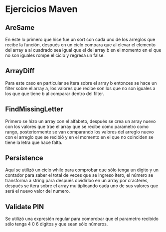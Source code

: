 # Ejercicios Maven

## AreSame
En éste lo primero que hice fue un sort con cada uno de los arreglos que recibe la función, 
después en un ciclo compara que al elevar el elemento del array a al cuadrado sea igual que el del array b
en el momento en el que no son iguales rompe el ciclo y regresa un false.

## ArrayDiff
Para este caso en particular se itera sobre el array b entonces se hace un filter sobre el array a,
los valores que recibe son los que no son iguales a los que que tiene b al comparar dentro del filter.

## FindMissingLetter
Primero se hizo un array con el alfabeto, después se crea un array nuevo con los valores que trae
el array que se recibe como parametro como rango, posteriormente se van comparando los valores
del arreglo nuevo con el arreglo que se recibió y en el momento en el que no coinciden se tiene
la letra que hace falta.

## Persistence
Aquí se utilizó un ciclo while para comprobar que sólo tenga un digito y un contador para saber el
total de veces que se ingreso itero, el número se transforma a string para después dividirloo en un
array por cracteres, después se itera sobre el array multiplicando cada uno de sus valores que
será el nuevo valor del numero.

## Validate PIN
Se utilizó una expresión regular para comprobar que el parametro recibido sólo tenga 4 0 6 digitos
y que sean sólo números.
